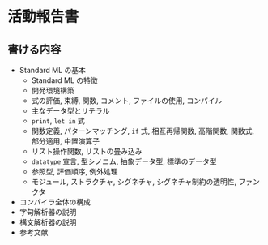 # 活動報告書

## 書ける内容

- Standard ML の基本
  - Standard ML の特徴
  - 開発環境構築
  - 式の評価, 束縛, 関数, コメント, ファイルの使用, コンパイル
  - 主なデータ型とリテラル
  - ``print``, ``let in`` 式
  - 関数定義, パターンマッチング, ``if`` 式, 相互再帰関数, 高階関数, 関数式, 部分適用, 中置演算子
  - リスト操作関数, リストの畳み込み
  - ``datatype`` 宣言, 型シノニム, 抽象データ型, 標準のデータ型
  - 参照型, 評価順序, 例外処理
  - モジュール, ストラクチャ, シグネチャ, シグネチャ制約の透明性, ファンクタ
- コンパイラ全体の構成
- 字句解析器の説明
- 構文解析器の説明
- 参考文献
